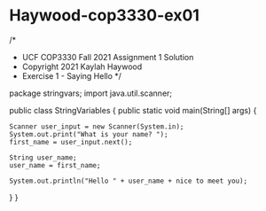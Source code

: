 # Haywood-cop3330-ex01
/*
 *  UCF COP3330 Fall 2021 Assignment 1 Solution
 *  Copyright 2021 Kaylah Haywood
 *  Exercise 1 - Saying Hello
 */

package stringvars;
import java.util.scanner;

public class StringVariables {
  public static void main(String[] args) {
  
    Scanner user_input = new Scanner(System.in);
    System.out.print("What is your name? ");
    first_name = user_input.next();
    
    String user_name;
    user_name = first_name;
    
    System.out.println("Hello " + user_name + nice to meet you);
  }
}
